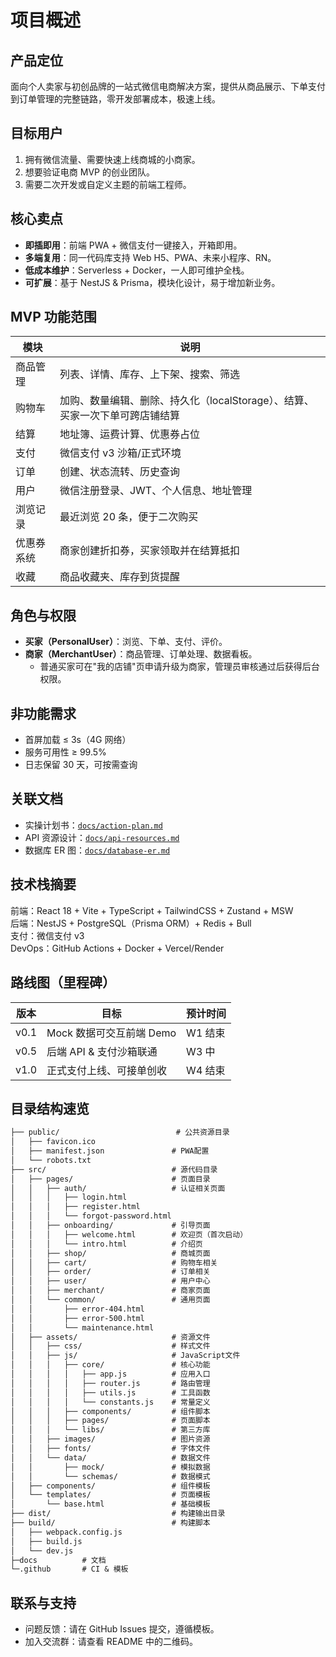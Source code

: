 # 项目概述

## 产品定位
面向个人卖家与初创品牌的一站式微信电商解决方案，提供从商品展示、下单支付到订单管理的完整链路，零开发部署成本，极速上线。

## 目标用户
1. 拥有微信流量、需要快速上线商城的小商家。
2. 想要验证电商 MVP 的创业团队。
3. 需要二次开发或自定义主题的前端工程师。

## 核心卖点
- **即插即用**：前端 PWA + 微信支付一键接入，开箱即用。
- **多端复用**：同一代码库支持 Web H5、PWA、未来小程序、RN。 
- **低成本维护**：Serverless + Docker，一人即可维护全栈。
- **可扩展**：基于 NestJS & Prisma，模块化设计，易于增加新业务。

## MVP 功能范围
| 模块 | 说明 |
|------|------|
| 商品管理 | 列表、详情、库存、上下架、搜索、筛选 |
| 购物车 | 加购、数量编辑、删除、持久化（localStorage）、结算、买家一次下单可跨店铺结算 |
| 结算 | 地址簿、运费计算、优惠券占位 |
| 支付 | 微信支付 v3 沙箱/正式环境 |
| 订单 | 创建、状态流转、历史查询 |
| 用户 | 微信注册登录、JWT、个人信息、地址管理 |
| 浏览记录 | 最近浏览 20 条，便于二次购买 |
| 优惠券系统 | 商家创建折扣券，买家领取并在结算抵扣 |
| 收藏 | 商品收藏夹、库存到货提醒 |

## 角色与权限
- **买家（PersonalUser）**：浏览、下单、支付、评价。
- **商家（MerchantUser）**：商品管理、订单处理、数据看板。
  - 普通买家可在"我的店铺"页申请升级为商家，管理员审核通过后获得后台权限。

## 非功能需求
- 首屏加载 ≤ 3s（4G 网络）
- 服务可用性 ≥ 99.5%
- 日志保留 30 天，可按需查询

## 关联文档
- 实操计划书：[`docs/action-plan.md`](action-plan.md)
- API 资源设计：[`docs/api-resources.md`](api-resources.md)
- 数据库 ER 图：[`docs/database-er.md`](database-er.md)

## 技术栈摘要
前端：React 18 + Vite + TypeScript + TailwindCSS + Zustand + MSW  
后端：NestJS + PostgreSQL（Prisma ORM）+ Redis + Bull  
支付：微信支付 v3  
DevOps：GitHub Actions + Docker + Vercel/Render

## 路线图（里程碑）
| 版本 | 目标 | 预计时间 |
|-------|------|----------|
| v0.1 | Mock 数据可交互前端 Demo | W1 结束 |
| v0.5 | 后端 API & 支付沙箱联通 | W3 中 |
| v1.0 | 正式支付上线、可接单创收 | W4 结束 |

## 目录结构速览
```txt
├── public/                          # 公共资源目录
│   ├── favicon.ico
│   ├── manifest.json               # PWA配置
│   └── robots.txt
├── src/                            # 源代码目录
│   ├── pages/                      # 页面目录
│   │   ├── auth/                   # 认证相关页面
│   │   │   ├── login.html
│   │   │   ├── register.html
│   │   │   └── forgot-password.html
│   │   ├── onboarding/             # 引导页面
│   │   │   ├── welcome.html        # 欢迎页（首次启动）
│   │   │   └── intro.html          # 介绍页
│   │   ├── shop/                   # 商城页面
│   │   ├── cart/                   # 购物车相关
│   │   ├── order/                  # 订单相关
│   │   ├── user/                   # 用户中心
│   │   ├── merchant/               # 商家页面
│   │   └── common/                 # 通用页面
│   │       ├── error-404.html
│   │       ├── error-500.html
│   │       └── maintenance.html
│   ├── assets/                     # 资源文件
│   │   ├── css/                    # 样式文件
│   │   ├── js/                     # JavaScript文件
│   │   │   ├── core/               # 核心功能
│   │   │   │   ├── app.js          # 应用入口
│   │   │   │   ├── router.js       # 路由管理
│   │   │   │   ├── utils.js        # 工具函数
│   │   │   │   └── constants.js    # 常量定义
│   │   │   ├── components/         # 组件脚本
│   │   │   ├── pages/              # 页面脚本
│   │   │   └── libs/               # 第三方库
│   │   ├── images/                 # 图片资源
│   │   ├── fonts/                  # 字体文件
│   │   └── data/                   # 数据文件
│   │       ├── mock/               # 模拟数据
│   │       └── schemas/            # 数据模式
│   ├── components/                 # 组件模板
│   └── templates/                  # 页面模板
│       └── base.html               # 基础模板
├── dist/                           # 构建输出目录
├── build/                          # 构建脚本
│   ├── webpack.config.js
│   ├── build.js
│   └── dev.js
├─docs          # 文档
└─.github       # CI & 模板
```

## 联系与支持
- 问题反馈：请在 GitHub Issues 提交，遵循模板。
- 加入交流群：请查看 README 中的二维码。 
